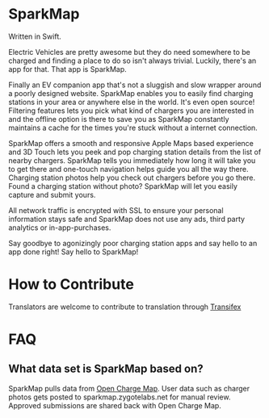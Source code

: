 SparkMap
====
Written in Swift. 

Electric Vehicles are pretty awesome but they do need somewhere to be charged and finding a place to do so isn't always trivial. Luckily, there's an app for that. That app is SparkMap. 

Finally an EV companion app that's not a sluggish and slow wrapper around a poorly designed website. SparkMap enables you to easily find charging stations in your area or anywhere else in the world. It's even open source! Filtering features lets you pick what kind of chargers you are interested in and the offline option is there to save you as SparkMap constantly maintains a cache for the times you're stuck without a internet connection.

SparkMap offers a smooth and responsive Apple Maps based experience and 3D Touch lets you peek and pop charging station details from the list of nearby chargers. SparkMap tells you immediately how long it will take you to get there and one-touch navigation helps guide you all the way there. Charging station photos help you check out chargers before you go there. Found a charging station without  photo? SparkMap will let you easily capture and submit yours.

All network traffic is encrypted with SSL to ensure your personal information stays safe and SparkMap does not use any ads, third party analytics or in-app-purchases.

Say goodbye to agonizingly poor charging station apps and say hello to an app done right! Say hello to SparkMap!

How to Contribute
====
Translators are welcome to contribute to translation through [Transifex](https://www.transifex.com/zygote-labs/sparkmap/dashboard/)

FAQ
====
What data set is SparkMap based on?
-----
SparkMap pulls data from [Open Charge Map](http://openchargemap.org/site/). User data such as charger photos gets posted to sparkmap.zygotelabs.net for manual review. Approved submissions are shared back with Open Charge Map.
